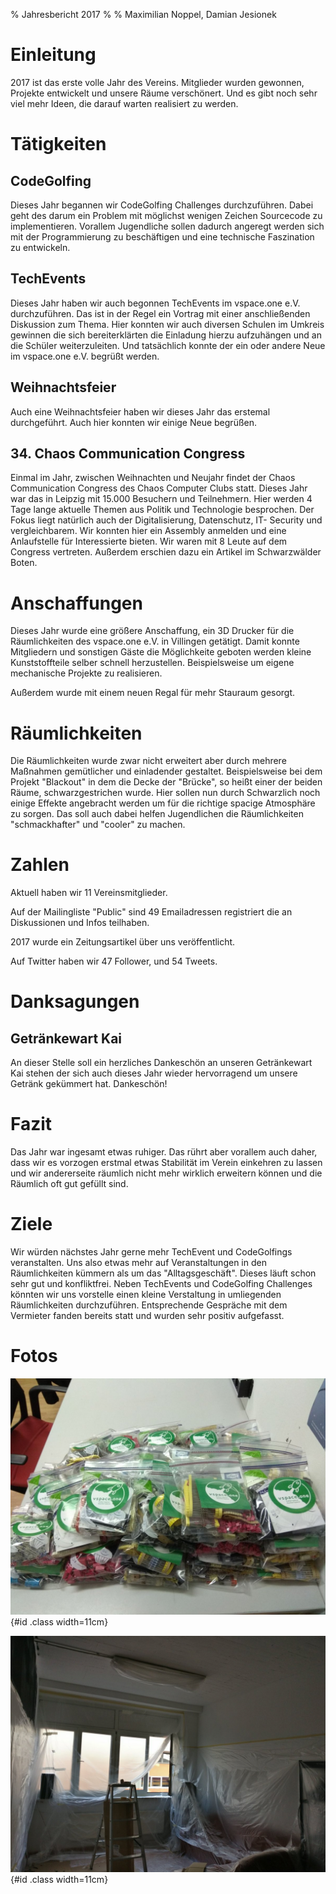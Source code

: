 % Jahresbericht 2017
%
% Maximilian Noppel, Damian Jesionek

# Einleitung
2017 ist das erste volle Jahr des Vereins. Mitglieder wurden gewonnen, Projekte entwickelt
und unsere Räume verschönert. Und es gibt noch sehr viel mehr Ideen, die darauf warten realisiert
zu werden.

# Tätigkeiten

## CodeGolfing
Dieses Jahr begannen wir CodeGolfing Challenges durchzuführen. Dabei geht des darum
ein Problem mit möglichst wenigen Zeichen Sourcecode zu implementieren. Vorallem
Jugendliche sollen dadurch angeregt werden sich mit der Programmierung zu
beschäftigen und eine technische Faszination zu entwickeln.

## TechEvents
Dieses Jahr haben wir auch begonnen TechEvents im vspace.one e.V. durchzuführen. Das
ist in der Regel ein Vortrag mit einer anschließenden Diskussion zum Thema. Hier
konnten wir auch diversen Schulen im Umkreis gewinnen die sich bereiterklärten die
Einladung hierzu aufzuhängen und an die Schüler weiterzuleiten. Und tatsächlich konnte
der ein oder andere Neue im vspace.one e.V. begrüßt werden.

## Weihnachtsfeier
Auch eine Weihnachtsfeier haben wir dieses Jahr das erstemal durchgeführt. Auch hier
konnten wir einige Neue begrüßen.

## 34. Chaos Communication Congress
Einmal im Jahr, zwischen Weihnachten und Neujahr findet der Chaos Communication
Congress des Chaos Computer Clubs statt. Dieses Jahr war das in Leipzig mit 15.000
Besuchern und Teilnehmern. Hier werden 4 Tage lange aktuelle Themen aus Politik und
Technologie besprochen. Der Fokus liegt natürlich auch der Digitalisierung, Datenschutz,
IT- Security und vergleichbarem. Wir konnten hier ein Assembly anmelden und eine
Anlaufstelle für Interessierte bieten. Wir waren mit 8 Leute auf dem Congress vertreten.
Außerdem erschien dazu ein Artikel im Schwarzwälder Boten.

# Anschaffungen
Dieses Jahr wurde eine größere Anschaffung, ein 3D Drucker für die Räumlichkeiten des
vspace.one e.V. in Villingen getätigt. Damit konnte Mitgliedern und sonstigen Gäste die
Möglichkeite geboten werden kleine Kunststoffteile selber schnell herzustellen.
Beispielsweise um eigene mechanische Projekte zu realisieren.

Außerdem wurde mit einem neuen Regal für mehr Stauraum gesorgt.

# Räumlichkeiten
Die Räumlichkeiten wurde zwar nicht erweitert aber durch mehrere Maßnahmen
gemütlicher und einladender gestaltet. Beispielsweise bei dem Projekt "Blackout" in
dem die Decke der "Brücke", so heißt einer der beiden Räume, schwarzgestrichen wurde.
Hier sollen nun durch Schwarzlich noch einige Effekte angebracht werden um für die
richtige spacige Atmosphäre zu sorgen. Das soll auch dabei helfen Jugendlichen die
Räumlichkeiten "schmackhafter" und "cooler" zu machen.

# Zahlen
Aktuell haben wir 11 Vereinsmitglieder.

Auf der Mailingliste "Public" sind 49 Emailadressen registriert die an Diskussionen und Infos teilhaben.

2017 wurde ein Zeitungsartikel über uns veröffentlicht.

Auf Twitter haben wir 47 Follower, und 54 Tweets.


# Danksagungen
## Getränkewart Kai
An dieser Stelle soll ein herzliches Dankeschön an unseren Getränkewart Kai stehen der sich auch dieses Jahr wieder hervorragend um unsere Getränk gekümmert hat. Dankeschön!

# Fazit
Das Jahr war ingesamt etwas ruhiger. Das rührt aber vorallem auch daher, dass wir es
vorzogen erstmal etwas Stabilität im Verein einkehren zu lassen und wir andererseite
räumlich nicht mehr wirklich erweitern können und die Räumlich oft gut gefüllt sind.

# Ziele
Wir würden nächstes Jahr gerne mehr TechEvent und CodeGolfings veranstalten. Uns
also etwas mehr auf Veranstaltungen in den Räumlichkeiten kümmern als um das
"Alltagsgeschäft". Dieses läuft schon sehr gut und konfliktfrei. Neben TechEvents und
CodeGolfing Challenges könnten wir uns vorstelle einen kleine Verstaltung in
umliegenden Räumlichkeiten durchzuführen. Entsprechende Gespräche mit dem
Vermieter fanden bereits statt und wurden sehr positiv aufgefasst.

# Fotos

![Bauteilpakete für den 34. Chaos Communication Congress](pics/2017_twitter/bauteilpakete.jpg){#id .class width=11cm}

![Umgestaltung](pics/2017_twitter/umgestaltung.jpg){#id .class width=11cm}
